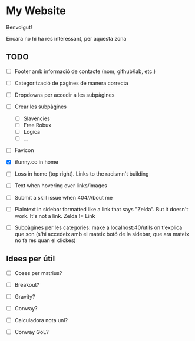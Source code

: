 # My Website

Benvolgut!

Encara no hi ha res interessant, per aquesta zona


## TODO
- [ ] Footer amb informació de contacte (nom, github/lab, etc.)
- [ ] Categorització de pàgines de manera correcta
- [ ] Dropdowns per accedir a les subpàgines
- [ ] Crear les subpàgines
    - [ ] Slavències
    - [ ] Free Robux
    - [ ] Lògica
    - [ ] ...
- [ ] Favicon
- [X] ifunny.co in home
- [ ] Loss in home (top right). Links to the racismn't building
- [ ] Text when hovering over links/images
- [ ] Submit a skill issue when 404/About me
- [ ] Plaintext in sidebar formatted like a link that says "Zelda". But it doesn't work. It's not a link. Zelda != Link
- [ ] Subpàgines per les categories: make a localhost:40/utils on t'explica que son (s'hi accedeix amb el mateix botó de la sidebar, que ara mateix no fa res quan el clickes)


## Idees per útil
- [ ] Coses per matrius?
- [ ] Breakout?
- [ ] Gravity?
- [ ] Conway?
- [ ] Calculadora nota uni?
- [ ] Conway GoL?

